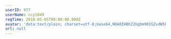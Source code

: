 ```yaml
---
userID: 977
userName: ccy1049
regTime: 2018-05-05T09:08:00.000Z
avatar: 'data:text/plain; charset=utf-8;base64,NDA0IHBhZ2Ugbm90IGZvdW5kCg=='
url: null
---
```



